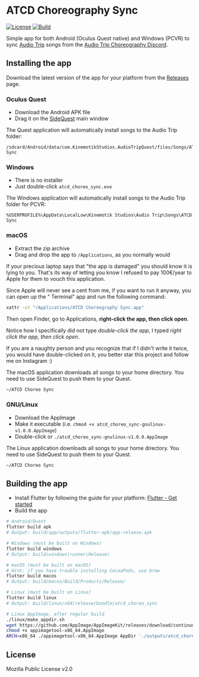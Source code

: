 # ATCD Choreography Sync

[![License](https://img.shields.io/badge/license-MPL--2.0-green)](https://github.com/Depau/ATCD-Choreography-Sync/blob/main/LICENSE) [![Build](https://github.com/Depau/atcd_choreo_sync/actions/workflows/build.yml/badge.svg)](https://github.com/Depau/atcd_choreo_sync/actions/workflows/build.yml)

Simple app for both Android (Oculus Quest native) and Windows (PCVR) to
sync [Audio Trip](http://audiotripvr.com/) songs from
the [Audio Trip Choreography Discord](https://atcd.club).

## Installing the app

Download the latest version of the app for your platform from
the [Releases](https://github.com/Depau/atcd_choreo_sync/releases) page.

### Oculus Quest

- Download the Android APK file
- Drag it on the [SideQuest](https://sidequestvr.com/setup-howto) main window

The Quest application will automatically install songs to the Audio Trip folder:

```
/sdcard/Android/data/com.KinemotikStudios.AudioTripQuest/files/Songs/ATCD Sync
```

### Windows

- There is no installer
- Just double-click `atcd_choreo_sync.exe`

The Windows application will automatically install songs to the Audio Trip folder for PCVR:

```
%USERPROFILE%\AppData\LocalLow\Kinemotik Studios\Audio Trip\Songs\ATCD Sync
```

### macOS

- Extract the zip archive
- Drag and drop the app to `/Applications`, as you normally would

If your precious laptop says that "the app is damaged" you should know it is lying to you. That's
its way of letting you know I refused to pay 100€/year to Apple for them to vouch this application.

Since Apple will never see a cent from me, if you want to run it anyway, you can open up the "
Terminal" app and run the following command:

```bash
xattr -cr "/Applications/ATCD Choreography Sync.app"
```

Then open Finder, go to Applications, **right-click the app, then click open**.

Notice how I specifically did not type *double-click the app*, I typed *right click the app, then
click open*.

If you are a naughty person and you recognize that if I didn't write it twice, you would have
double-clicked on it, you better star this project and follow me on Instagram :)

The macOS application downloads all songs to your home directory. You need to use SideQuest to push
them to your Quest.

```bash
~/ATCD Choreo Sync
```

### GNU/Linux

- Download the AppImage
- Make it executable (i.e. `chmod +x atcd_choreo_sync-gnulinux-v1.0.0.AppImage`)
- Double-click or `./atcd_choreo_sync-gnulinux-v1.0.0.AppImage`

The Linux application downloads all songs to your home directory. You need to use SideQuest to push
them to your Quest.

```bash
~/ATCD Choreo Sync
```

###

## Building the app

- Install Flutter by following the guide for your
  platform: [Flutter - Get started](https://docs.flutter.dev/get-started/install)
- Build the app

```bash
# Android/Quest
flutter build apk
# Output: build/app/outputs/flutter-apk/app-release.apk

# Windows (must be built on Windows)
flutter build windows
# Output: build\windows\runner\Release\

# macOS (must be built on macOS)
# Hint: if you have trouble installing CocoaPods, use brew
flutter build macos
# Output: build/macos/Build/Products/Release/

# Linux (must be built on Linux)
flutter build linux
# Output: build/linux/x64/release/bundle/atcd_choreo_sync

# Linux AppImage, after regular build
./linux/make_appdir.sh
wget https://github.com/AppImage/AppImageKit/releases/download/continuous/appimagetool-x86_64.AppImage
chmod +x appimagetool-x86_64.AppImage
ARCH=x86_64 ./appimagetool-x86_64.AppImage AppDir './outputs/atcd_choreo_sync.AppImage'
```

## License

Mozilla Public License v2.0
